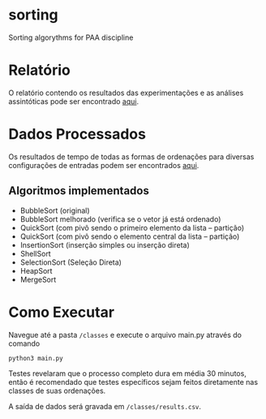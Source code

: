 # sorting
Sorting algorythms for PAA discipline

# Relatório
O relatório contendo os resultados das experimentações e as análises assintóticas pode ser encontrado [aqui](https://docs.google.com/document/d/1JouZd5x6Ylft655T2TfiniqZ8WH5X8JA4koLahuqc_Y/edit?usp=sharing).

# Dados Processados
Os resultados de tempo de todas as formas de ordenações para diversas configurações de entradas podem ser encontrados [aqui](https://docs.google.com/spreadsheets/d/1vm5tI9ox4-5tkiaHwZHNDTMruQKibMIiji5yjeC1-JA/edit?usp=sharing).

## Algoritmos implementados

- BubbleSort (original)   
- BubbleSort melhorado (verifica se o vetor já está ordenado)   
- QuickSort (com pivô sendo o primeiro elemento da lista – partição)   
- QuickSort (com pivô sendo o elemento central da lista – partição)   
- InsertionSort (inserção simples ou inserção direta)   
- ShellSort   
- SelectionSort (Seleção Direta)   
- HeapSort   
- MergeSort   

# Como Executar

Navegue até a pasta `/classes` e execute o arquivo main.py através do comando   

`python3 main.py`

Testes revelaram que o processo completo dura em média 30 minutos, então é recomendado que testes específicos sejam feitos diretamente nas classes de suas ordenações.

A saída de dados será gravada em `/classes/results.csv`.
